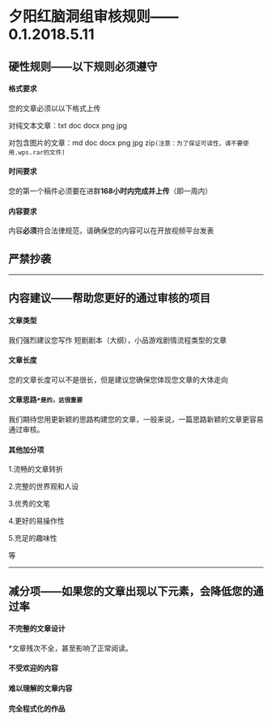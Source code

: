 # 夕阳红脑洞组审核规则——0.1.2018.5.11

## 硬性规则——以下规则必须遵守

#### 格式要求

您的文章必须以以下格式上传

对纯文本文章：txt doc docx png jpg

对包含图片的文章：md doc docx png jpg zip`(注意：为了保证可读性，请不要使用.wps.rar的文件)`

#### 时间要求

您的第一个稿件必须要在进群**168小时内完成并上传**（即一周内）

#### 内容要求

内容**必须**符合法律规范，请确保您的内容可以在开放视频平台发表

## 严禁抄袭

------

## 内容建议——帮助您更好的通过审核的项目

#### 文章类型

我们强烈建议您写作 短剧剧本（大纲），小品游戏剧情流程类型的文章

#### 文章长度

您的文章长度可以不是很长，但是建议您确保您体现您文章的大体走向

#### 文章思路`*是的，这很重要`

我们期待您用更新颖的思路构建您的文章，一般来说，一篇思路新颖的文章更容易通过审核。

#### 其他加分项

1.流畅的文章转折

2.完整的世界观和人设

3.优秀的文笔

4.更好的易操作性

5.充足的趣味性

等

------

## 减分项——如果您的文章出现以下元素，会降低您的通过率

#### 不完整的文章设计

*文章残次不全，甚至影响了正常阅读。

#### 不受欢迎的内容

#### 难以理解的文章内容

#### 完全程式化的作品

####  
